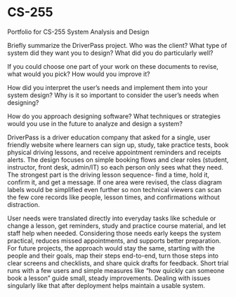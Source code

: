 # CS-255
Portfolio for CS-255 System Analysis and Design


Briefly summarize the DriverPass project. Who was the client? What type of system did they want you to design?
What did you do particularly well?

If you could choose one part of your work on these documents to revise, what would you pick? How would you improve it?

How did you interpret the user’s needs and implement them into your system design? Why is it so important to consider the user’s needs when designing?

How do you approach designing software? What techniques or strategies would you use in the future to analyze and design a system?


DriverPass is a driver education company that asked for a single, user friendly website where learners can sign up, study, take practice tests, book physical driving lessons, and receive appointment reminders and receipts alerts. The design focuses on simple booking flows and clear roles (student, instructor, front desk, admin/IT) so each person only sees what they need. The strongest part is the driving lesson sequence- find a time, hold it, confirm it, and get a message. If one area were revised, the class diagram labels would be simplified even further so non technical viewers can scan the few core records like people, lesson times, and confirmations without distraction. 

User needs were translated directly into everyday tasks like schedule or change a lesson, get reminders, study and practice course material, and let staff help when needed. Considering those needs early keeps the system practical, reduces missed appointments, and supports better preparation. For future projects, the approach would stay the same, starting with the people and their goals, map their steps end-to-end, turn those steps into clear screens and checklists, and share quick drafts for feedback. Short trial runs with a few users and simple measures like “how quickly can someone book a lesson” guide small, steady improvements. Dealing with issues singularly like that after deployment helps maintain a usable system. 
